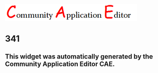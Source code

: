 ![CAE](https://github.com/PhilCAEOrg/frontendComponent-341/blob/gh-pages/img/logo.png)  

341
===================


This widget was automatically generated by the Community Application Editor CAE.  
---------------
